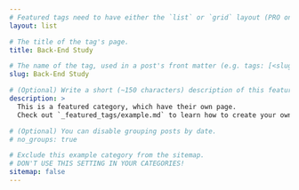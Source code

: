 ```yaml
---
# Featured tags need to have either the `list` or `grid` layout (PRO only).
layout: list

# The title of the tag's page.
title: Back-End Study

# The name of the tag, used in a post's front matter (e.g. tags: [<slug>]).
slug: Back-End Study

# (Optional) Write a short (~150 characters) description of this featured tag.
description: >
  This is a featured category, which have their own page.
  Check out `_featured_tags/example.md` to learn how to create your own.

# (Optional) You can disable grouping posts by date.
# no_groups: true

# Exclude this example category from the sitemap.
# DON'T USE THIS SETTING IN YOUR CATEGORIES!
sitemap: false
---
```

